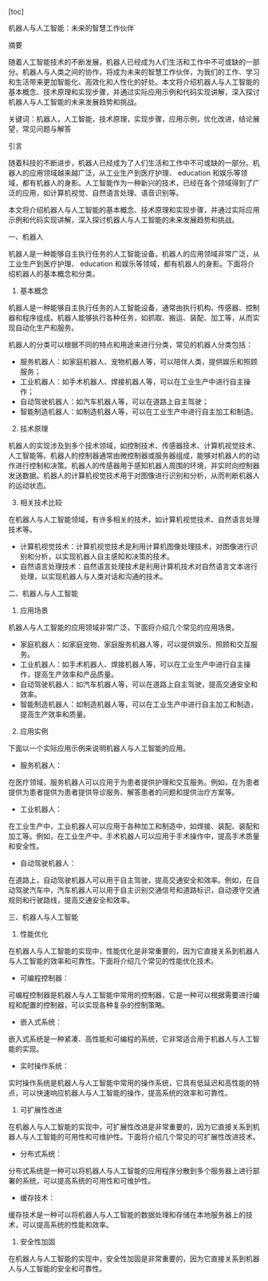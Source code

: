 
[toc]                    
                
                
机器人与人工智能：未来的智慧工作伙伴

摘要

随着人工智能技术的不断发展，机器人已经成为人们生活和工作中不可或缺的一部分。机器人与人类之间的协作，将成为未来的智慧工作伙伴，为我们的工作、学习和生活带来更加智能化、高效化和人性化的好处。本文将介绍机器人与人工智能的基本概念、技术原理和实现步骤，并通过实际应用示例和代码实现讲解，深入探讨机器人与人工智能的未来发展趋势和挑战。

关键词：机器人，人工智能，技术原理，实现步骤，应用示例，优化改进，结论展望，常见问题与解答

引言

随着科技的不断进步，机器人已经成为了人们生活和工作中不可或缺的一部分。机器人的应用领域越来越广泛，从工业生产到医疗护理、 education 和娱乐等领域，都有机器人的身影。人工智能作为一种新兴的技术，已经在各个领域得到了广泛的应用，如计算机视觉、自然语言处理、语音识别等。

本文将介绍机器人与人工智能的基本概念、技术原理和实现步骤，并通过实际应用示例和代码实现讲解，深入探讨机器人与人工智能的未来发展趋势和挑战。

一、机器人

机器人是一种能够自主执行任务的人工智能设备。机器人的应用领域非常广泛，从工业生产到医疗护理、 education 和娱乐等领域，都有机器人的身影。下面将介绍机器人的基本概念和分类。

1. 基本概念

机器人是一种能够自主执行任务的人工智能设备，通常由执行机构、传感器、控制器和程序组成。机器人能够执行各种任务，如抓取、搬运、装配、加工等，从而实现自动化生产和服务。

机器人的分类可以根据不同的特点和用途来进行分类，常见的机器人分类包括：

- 服务机器人：如家庭机器人、宠物机器人等，可以陪伴人类，提供娱乐和照顾服务；
- 工业机器人：如手术机器人、焊接机器人等，可以在工业生产中进行自主操作；
- 自动驾驶机器人：如汽车机器人等，可以在道路上自主驾驶；
- 智能制造机器人：如制造机器人等，可以在工业生产中进行自主加工和制造。

2. 技术原理

机器人的实现涉及到多个技术领域，如控制技术、传感器技术、计算机视觉技术、人工智能等。机器人的控制器通常由微控制器或服务器组成，能够对机器人的的动作进行控制和决策。机器人的传感器用于感知机器人周围的环境，并实时向控制器发送数据。机器人的计算机视觉技术用于对图像进行识别和分析，从而判断机器人的运动状态。

3. 相关技术比较

在机器人与人工智能领域，有许多相关的技术，如计算机视觉技术、自然语言处理技术等。

- 计算机视觉技术：计算机视觉技术是利用计算机图像处理技术，对图像进行识别和分析，以实现机器人自主感知和决策的技术。
- 自然语言处理技术：自然语言处理技术是利用计算机技术对自然语言文本进行处理，以实现机器人与人类对话和沟通的技术。

二、机器人与人工智能

1. 应用场景

机器人与人工智能的应用领域非常广泛，下面将介绍几个常见的应用场景。

- 家庭机器人：如家庭宠物、家庭服务机器人等，可以提供娱乐、照顾和交互服务。
- 工业机器人：如手术机器人、焊接机器人等，可以在工业生产中进行自主操作，提高生产效率和产品质量。
- 自动驾驶机器人：如汽车机器人等，可以在道路上自主驾驶，提高交通安全和效率。
- 智能制造机器人：如制造机器人等，可以在工业生产中进行自主加工和制造，提高生产效率和质量。

2. 应用实例

下面以一个实际应用示例来说明机器人与人工智能的应用。

- 服务机器人：

在医疗领域，服务机器人可以应用于为患者提供护理和交互服务。例如，在为患者提供为患者提供为患者提供导诊服务、解答患者的问题和提供治疗方案等。

- 工业机器人：

在工业生产中，工业机器人可以应用于各种加工和制造中，如焊接、装配、装配和加工等。例如，在工业生产中，手术机器人可以应用于手术操作中，提高手术质量和安全性。

- 自动驾驶机器人：

在道路上，自动驾驶机器人可以用于自主驾驶，提高交通安全和效率。例如，在自动驾驶汽车中，汽车机器人可以用于自主识别交通信号和道路标识，自动遵守交通规则和行驶路线，提高交通安全和效率。

三、机器人与人工智能

1. 性能优化

在机器人与人工智能的实现中，性能优化是非常重要的，因为它直接关系到机器人与人工智能的效率和可靠性。下面将介绍几个常见的性能优化技术。

- 可编程控制器：

可编程控制器是机器人与人工智能中常用的控制器，它是一种可以根据需要进行编程和配置的控制器，可以实现各种复杂的控制策略。
- 嵌入式系统：

嵌入式系统是一种紧凑、高性能和可编程的系统，它非常适合用于机器人与人工智能的实现。

- 实时操作系统：

实时操作系统是机器人与人工智能中常用的操作系统，它具有低延迟和高性能的特点，可以快速响应机器人与人工智能的操作，提高系统的效率和可靠性。

1. 可扩展性改进

在机器人与人工智能的实现中，可扩展性改进是非常重要的，因为它直接关系到机器人与人工智能的可用性和可维护性。下面将介绍几个常见的可扩展性改进技术。

- 分布式系统：

分布式系统是一种可以将机器人与人工智能的应用程序分散到多个服务器上进行部署的系统，可以提高系统的可用性和可维护性。
- 缓存技术：

缓存技术是一种可以将机器人与人工智能的数据处理和存储在本地服务器上的技术，可以提高系统的性能和效率。

1. 安全性加固

在机器人与人工智能的实现中，安全性加固是非常重要的，因为它直接关系到机器人与人工智能的安全和可靠性。


